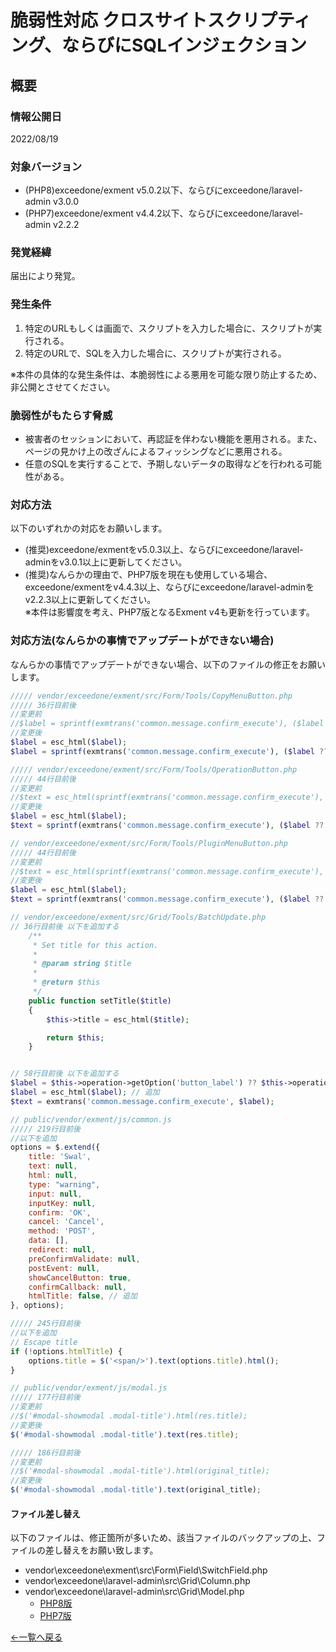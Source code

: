 # 脆弱性対応 クロスサイトスクリプティング、ならびにSQLインジェクション

## 概要

### 情報公開日
2022/08/19

### 対象バージョン
- (PHP8)exceedone/exment v5.0.2以下、ならびにexceedone/laravel-admin v3.0.0  
- (PHP7)exceedone/exment v4.4.2以下、ならびにexceedone/laravel-admin v2.2.2


### 発覚経緯
届出により発覚。

### 発生条件
1. 特定のURLもしくは画面で、スクリプトを入力した場合に、スクリプトが実行される。  
1. 特定のURLで、SQLを入力した場合に、スクリプトが実行される。  

※本件の具体的な発生条件は、本脆弱性による悪用を可能な限り防止するため、非公開とさせてください。

### 脆弱性がもたらす脅威
- 被害者のセッションにおいて、再認証を伴わない機能を悪用される。また、ページの見かけ上の改ざんによるフィッシングなどに悪用される。  
- 任意のSQLを実行することで、予期しないデータの取得などを行われる可能性がある。


### 対応方法
以下のいずれかの対応をお願いします。

- (推奨)exceedone/exmentをv5.0.3以上、ならびにexceedone/laravel-adminをv3.0.1以上に更新してください。
- (推奨)なんらかの理由で、PHP7版を現在も使用している場合、exceedone/exmentをv4.4.3以上、ならびにexceedone/laravel-adminをv2.2.3以上に更新してください。  
※本件は影響度を考え、PHP7版となるExment v4も更新を行っています。

### 対応方法(なんらかの事情でアップデートができない場合)
なんらかの事情でアップデートができない場合、以下のファイルの修正をお願いします。

``` php
///// vendor/exceedone/exment/src/Form/Tools/CopyMenuButton.php
///// 36行目前後
//変更前
//$label = sprintf(exmtrans('common.message.confirm_execute'), ($label ?? exmtrans('common.copy')));
//変更後
$label = esc_html($label);
$label = sprintf(exmtrans('common.message.confirm_execute'), ($label ?? exmtrans('common.copy')));
```

``` php
///// vendor/exceedone/exment/src/Form/Tools/OperationButton.php
///// 44行目前後
//変更前
//$text = esc_html(sprintf(exmtrans('common.message.confirm_execute'), ($label ?? exmtrans('change_page_menu.custom_operation'))));
//変更後
$label = esc_html($label);
$text = sprintf(exmtrans('common.message.confirm_execute'), ($label ?? exmtrans('change_page_menu.custom_operation')));
```

``` php
// vendor/exceedone/exment/src/Form/Tools/PluginMenuButton.php
///// 44行目前後
//変更前
//$text = esc_html(sprintf(exmtrans('common.message.confirm_execute'), ($label ?? exmtrans('common.plugin'))));
//変更後
$label = esc_html($label);
$text = sprintf(exmtrans('common.message.confirm_execute'), ($label ?? exmtrans('common.plugin')));
```

``` php
// vendor/exceedone/exment/src/Grid/Tools/BatchUpdate.php
// 36行目前後 以下を追加する
    /**
     * Set title for this action.
     *
     * @param string $title
     *
     * @return $this
     */
    public function setTitle($title)
    {
        $this->title = esc_html($title);

        return $this;
    }


// 58行目前後 以下を追加する
$label = $this->operation->getOption('button_label') ?? $this->operation->operation_name;
$label = esc_html($label); // 追加
$text = exmtrans('common.message.confirm_execute', $label);
```

``` javascript
// public/vendor/exment/js/common.js
///// 219行目前後
//以下を追加
options = $.extend({
    title: 'Swal',
    text: null,
    html: null,
    type: "warning",
    input: null,
    inputKey: null,
    confirm: 'OK',
    cancel: 'Cancel',
    method: 'POST',
    data: [],
    redirect: null,
    preConfirmValidate: null,
    postEvent: null,
    showCancelButton: true,
    confirmCallback: null,
    htmlTitle: false, // 追加
}, options);

///// 245行目前後
//以下を追加
// Escape title
if (!options.htmlTitle) {
    options.title = $('<span/>').text(options.title).html();
}
```

``` javascript
// public/vendor/exment/js/modal.js
///// 177行目前後
//変更前
//$('#modal-showmodal .modal-title').html(res.title);
//変更後
$('#modal-showmodal .modal-title').text(res.title);

///// 186行目前後
//変更前
//$('#modal-showmodal .modal-title').html(original_title);
//変更後
$('#modal-showmodal .modal-title').text(original_title);
```

#### ファイル差し替え
以下のファイルは、修正箇所が多いため、該当ファイルのバックアップの上、ファイルの差し替えをお願い致します。
- vendor\exceedone\exment\src\Form\Field\SwitchField.php
- vendor\exceedone\laravel-admin\src\Grid\Column.php
- vendor\exceedone\laravel-admin\src\Grid\Model.php
    - [PHP8版](https://exment.net/downloads/weakness/20220819/php8.zip)
    - [PHP7版](https://exment.net/downloads/weakness/20220819/php7.zip)


  
[←一覧へ戻る](/ja/patch_weakness)